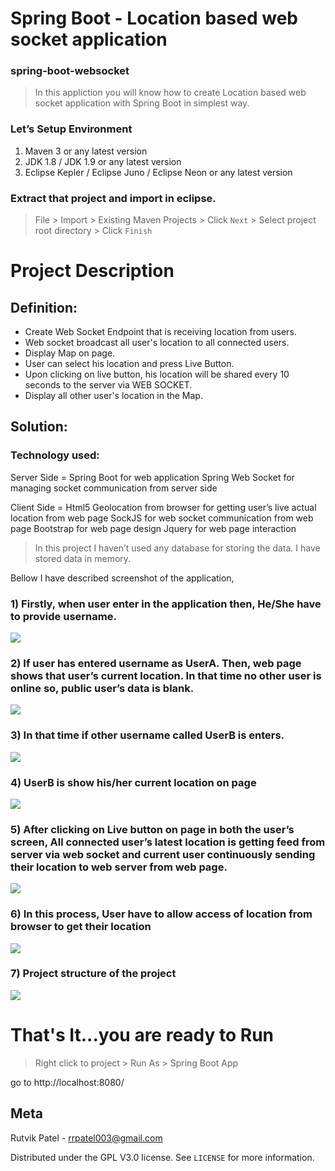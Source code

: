 # Spring Boot - Location based web socket application
### spring-boot-websocket

> In this appliction you will know how to create Location based web socket application with Spring Boot in simplest way.

### Let’s Setup Environment

1. Maven 3 or any latest version
2. JDK 1.8 / JDK 1.9 or any latest version
3. Eclipse Kepler / Eclipse Juno / Eclipse Neon or any latest version

### Extract that project and import in eclipse.

> File > Import > Existing Maven Projects > Click ``Next`` > Select project root directory > Click ``Finish``



# Project Description

## Definition: 
-	Create Web Socket Endpoint that is receiving location from users.
-	Web socket broadcast all user's location to all connected users.
-	Display Map on page.
-	User can select his location and press Live Button.
-	Upon clicking on live button, his location will be shared every 10 seconds to the server via WEB SOCKET.
-	Display all other user's location in the Map.

## Solution: 

### Technology used: 
Server Side = 	Spring Boot for web application
                Spring Web Socket for managing socket communication from server side

Client Side = 	Html5 Geolocation from browser for getting user’s live actual location from web page
		            SockJS for web socket communication from web page
		            Bootstrap for web page design
		            Jquery for web page interaction

> In this project I haven’t used any database for storing the data. I have stored data in memory.

Bellow I have described screenshot of the application,

### 1)	Firstly, when user enter in the application then, He/She have to provide username.
![](document/1.PNG)

### 2)	If user has entered username as UserA. Then, web page shows that user’s current location. In that time no other user is online so, public user’s data is blank.
![](document/2.PNG)

### 3)	In that time if other username called UserB is enters.
![](document/3.PNG)

### 4)	UserB is show his/her current location on page
![](document/4.PNG)

### 5)	After clicking on Live button on page in both the user’s screen, All connected user’s latest location is getting feed from server via web socket and current user continuously sending their location to web server from web page.
![](document/5.PNG)

### 6)	In this process, User have to allow access of location from browser to get their location
![](document/6.PNG)

### 7)	Project structure of the project
![](document/9.PNG)


# That's It...you are ready to Run

> Right click to project > Run As > Spring Boot App

go to http://localhost:8080/


## Meta

Rutvik Patel - rrpatel003@gmail.com

Distributed under the GPL V3.0 license. See ``LICENSE`` for more information.
